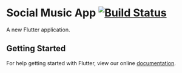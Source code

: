 # Social Music App        [![Build Status](https://travis-ci.com/RaulOlmedoCheca/social_music.svg?token=FAmyHcKt9Zn9dEwKo3Ts&branch=master)](https://travis-ci.com/RaulOlmedoCheca/social_music)

A new Flutter application.

## Getting Started

For help getting started with Flutter, view our online
[documentation](https://flutter.io/).
